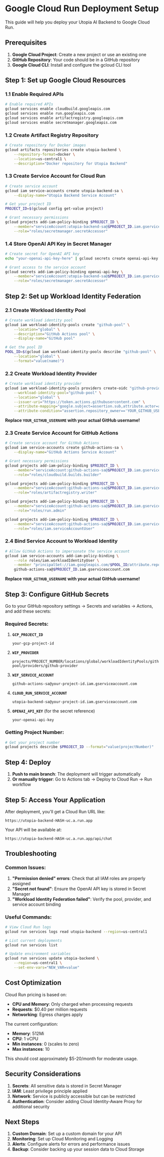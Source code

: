 # Google Cloud Run Deployment Setup

This guide will help you deploy your Utopia AI Backend to Google Cloud Run.

## Prerequisites

1. **Google Cloud Project**: Create a new project or use an existing one
2. **GitHub Repository**: Your code should be in a GitHub repository
3. **Google Cloud CLI**: Install and configure the gcloud CLI tool

## Step 1: Set up Google Cloud Resources

### 1.1 Enable Required APIs

```bash
# Enable required APIs
gcloud services enable cloudbuild.googleapis.com
gcloud services enable run.googleapis.com
gcloud services enable artifactregistry.googleapis.com
gcloud services enable secretmanager.googleapis.com
```

### 1.2 Create Artifact Registry Repository

```bash
# Create repository for Docker images
gcloud artifacts repositories create utopia-backend \
    --repository-format=docker \
    --location=us-central1 \
    --description="Docker repository for Utopia Backend"
```

### 1.3 Create Service Account for Cloud Run

```bash
# Create service account
gcloud iam service-accounts create utopia-backend-sa \
    --display-name="Utopia Backend Service Account"

# Get your project ID
PROJECT_ID=$(gcloud config get-value project)

# Grant necessary permissions
gcloud projects add-iam-policy-binding $PROJECT_ID \
    --member="serviceAccount:utopia-backend-sa@$PROJECT_ID.iam.gserviceaccount.com" \
    --role="roles/secretmanager.secretAccessor"
```

### 1.4 Store OpenAI API Key in Secret Manager

```bash
# Create secret for OpenAI API key
echo "your-openai-api-key-here" | gcloud secrets create openai-api-key --data-file=-

# Grant access to the service account
gcloud secrets add-iam-policy-binding openai-api-key \
    --member="serviceAccount:utopia-backend-sa@$PROJECT_ID.iam.gserviceaccount.com" \
    --role="roles/secretmanager.secretAccessor"
```

## Step 2: Set up Workload Identity Federation

### 2.1 Create Workload Identity Pool

```bash
# Create workload identity pool
gcloud iam workload-identity-pools create "github-pool" \
    --location="global" \
    --description="GitHub Actions pool" \
    --display-name="GitHub pool"

# Get the pool ID
POOL_ID=$(gcloud iam workload-identity-pools describe "github-pool" \
    --location="global" \
    --format="value(name)")
```

### 2.2 Create Workload Identity Provider

```bash
# Create workload identity provider
gcloud iam workload-identity-pools providers create-oidc "github-provider" \
    --workload-identity-pool="github-pool" \
    --location="global" \
    --issuer-uri="https://token.actions.githubusercontent.com" \
    --attribute-mapping="google.subject=assertion.sub,attribute.actor=assertion.actor,attribute.repository=assertion.repository,attribute.repository_owner=assertion.repository_owner" \
    --attribute-condition="assertion.repository_owner=='YOUR_GITHUB_USERNAME'"
```

**Replace `YOUR_GITHUB_USERNAME` with your actual GitHub username!**

### 2.3 Create Service Account for GitHub Actions

```bash
# Create service account for GitHub Actions
gcloud iam service-accounts create github-actions-sa \
    --display-name="GitHub Actions Service Account"

# Grant necessary permissions
gcloud projects add-iam-policy-binding $PROJECT_ID \
    --member="serviceAccount:github-actions-sa@$PROJECT_ID.iam.gserviceaccount.com" \
    --role="roles/cloudbuild.builds.builder"

gcloud projects add-iam-policy-binding $PROJECT_ID \
    --member="serviceAccount:github-actions-sa@$PROJECT_ID.iam.gserviceaccount.com" \
    --role="roles/artifactregistry.writer"

gcloud projects add-iam-policy-binding $PROJECT_ID \
    --member="serviceAccount:github-actions-sa@$PROJECT_ID.iam.gserviceaccount.com" \
    --role="roles/run.admin"

gcloud projects add-iam-policy-binding $PROJECT_ID \
    --member="serviceAccount:github-actions-sa@$PROJECT_ID.iam.gserviceaccount.com" \
    --role="roles/iam.serviceAccountUser"
```

### 2.4 Bind Service Account to Workload Identity

```bash
# Allow GitHub Actions to impersonate the service account
gcloud iam service-accounts add-iam-policy-binding \
    --role roles/iam.workloadIdentityUser \
    --member "principalSet://iam.googleapis.com/$POOL_ID/attribute.repository/YOUR_GITHUB_USERNAME/utopia-backend" \
    github-actions-sa@$PROJECT_ID.iam.gserviceaccount.com
```

**Replace `YOUR_GITHUB_USERNAME` with your actual GitHub username!**

## Step 3: Configure GitHub Secrets

Go to your GitHub repository settings → Secrets and variables → Actions, and add these secrets:

### Required Secrets:

1. **`GCP_PROJECT_ID`**
   ```
   your-gcp-project-id
   ```

2. **`WIF_PROVIDER`**
   ```
   projects/PROJECT_NUMBER/locations/global/workloadIdentityPools/github-pool/providers/github-provider
   ```

3. **`WIF_SERVICE_ACCOUNT`**
   ```
   github-actions-sa@your-project-id.iam.gserviceaccount.com
   ```

4. **`CLOUD_RUN_SERVICE_ACCOUNT`**
   ```
   utopia-backend-sa@your-project-id.iam.gserviceaccount.com
   ```

5. **`OPENAI_API_KEY`** (for the secret reference)
   ```
   your-openai-api-key
   ```

### Getting Project Number:

```bash
# Get your project number
gcloud projects describe $PROJECT_ID --format="value(projectNumber)"
```

## Step 4: Deploy

1. **Push to main branch**: The deployment will trigger automatically
2. **Or manually trigger**: Go to Actions tab → Deploy to Cloud Run → Run workflow

## Step 5: Access Your Application

After deployment, you'll get a Cloud Run URL like:
```
https://utopia-backend-HASH-uc.a.run.app
```

Your API will be available at:
```
https://utopia-backend-HASH-uc.a.run.app/api/chat
```

## Troubleshooting

### Common Issues:

1. **"Permission denied" errors**: Check that all IAM roles are properly assigned
2. **"Secret not found"**: Ensure the OpenAI API key is stored in Secret Manager
3. **"Workload Identity Federation failed"**: Verify the pool, provider, and service account binding

### Useful Commands:

```bash
# View Cloud Run logs
gcloud run services logs read utopia-backend --region=us-central1

# List current deployments
gcloud run services list

# Update environment variables
gcloud run services update utopia-backend \
    --region=us-central1 \
    --set-env-vars="NEW_VAR=value"
```

## Cost Optimization

Cloud Run pricing is based on:
- **CPU and Memory**: Only charged when processing requests
- **Requests**: $0.40 per million requests
- **Networking**: Egress charges apply

The current configuration:
- **Memory**: 512Mi
- **CPU**: 1 vCPU
- **Min instances**: 0 (scales to zero)
- **Max instances**: 10

This should cost approximately $5-20/month for moderate usage.

## Security Considerations

1. **Secrets**: All sensitive data is stored in Secret Manager
2. **IAM**: Least privilege principle applied
3. **Network**: Service is publicly accessible but can be restricted
4. **Authentication**: Consider adding Cloud Identity-Aware Proxy for additional security

## Next Steps

1. **Custom Domain**: Set up a custom domain for your API
2. **Monitoring**: Set up Cloud Monitoring and Logging
3. **Alerts**: Configure alerts for errors and performance issues
4. **Backup**: Consider backing up your session data to Cloud Storage 